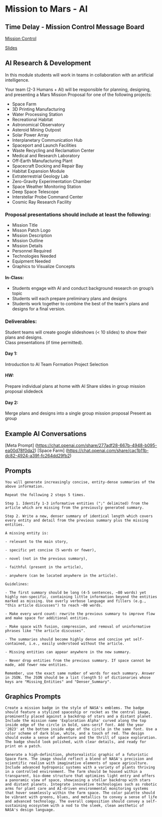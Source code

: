# Mission to Mars - AI

## Time Delay - Mission Control Message Board
[Mission Control](https://docs.google.com/presentation/d/1ZrRykfEF3jC3ioVThevr4T3Wx6dh1J_tBEObaAnqKXo/edit?usp=sharing)

[Slides](https://docs.google.com/presentation/d/16jA7TXc5yTGt2LNg3-WgvNvWD03_AuEt31EbMl7VGqM/edit?usp=sharing)


## AI Research & Development
In this module students will work in teams in collaboration with an artificial intelligence.

Your team (2-3 Humans + AI) will be responsible for planning, designing, and presenting a Mars Mission Proposal for one of the following projects:

* Space Farm
* 3D Printing Manufacturing
* Water Processing Station
* Recreational Habitat
* Astronomical Observatory
* Asteroid Mining Outpost
* Solar Power Array
* Interplanetary Communication Hub
* Spaceport and Launch Facilities
* Waste Recycling and Reclamation Center
* Medical and Research Laboratory
* Off-Earth Manufacturing Plant
* Spacecraft Docking and Repair Bay
* Habitat Expansion Module
* Extraterrestrial Geology Lab
* Zero-Gravity Experimentation Chamber
* Space Weather Monitoring Station
* Deep Space Telescope
* Interstellar Probe Command Center
* Cosmic Ray Research Facility


### Proposal presentations should include at least the following:

* Mission Title
* Misson Patch Logo
* Mission Description
* Mission Outline
* Mission Details
* Personnel Required
* Technologies Needed
* Equipment Needed
* Graphics to Visualize Concepts 


#### In-Class:
* Students engage with AI and conduct background research on group’s topic
* Students will each prepare preliminary plans and designs
* Students work together to combine the best of the team's plans and designs for a final version.

### Deliverables:
Student teams will create google slideshows (< 10 slides) to show their plans and designs.  
Class presentations (if time permitted). 

#### Day 1:
Introduction to AI
Team Formation
Project Selection

#### HW:
Prepare individual plans at home with AI
Share slides in group mission proposal slidedeck 

#### Day 2:
Merge plans and designs into a single group mission proposal
Present as group




## Example AI Conversations
[Meta Prompt] (https://chat.openai.com/share/277adf28-667b-4948-b095-ea00d78f0da2)
[Space Farm] (https://chat.openai.com/share/cac1b11b-dc82-4924-a39f-fc264dd29fb2)


## Prompts

```
You will generate increasingly concise, entity-dense summaries of the above information.

Repeat the following 2 steps 5 times.

Step 1. Identify 1-3 informative entities (";" delimited) from the article which are missing from the previously generated summary.

Step 2. Write a new, denser summary of identical length which covers every entity and detail from the previous summary plus the missing entities.

A missing entity is:

- relevant to the main story,

- specific yet concise (5 words or fewer),

- novel (not in the previous summary),

- faithful (present in the article),

- anywhere (can be located anywhere in the article).

Guidelines:

- The first summary should be long (4-5 sentences, ~80 words) yet highly non-specific, containing little information beyond the entities marked as missing. Use overly verbose language and fillers (e.g., "this article discusses") to reach ~80 words.

- Make every word count: rewrite the previous summary to improve flow and make space for additional entities.

- Make space with fusion, compression, and removal of uninformative phrases like "the article discusses".

- The summaries should become highly dense and concise yet self-contained, i.e., easily understood without the article.

- Missing entities can appear anywhere in the new summary.

- Never drop entities from the previous summary. If space cannot be made, add fewer new entities.

Remember, use the exact same number of words for each summary. Answer in JSON. The JSON should be a list (length 5) of dictionaries whose keys are "Missing_Entities" and "Denser_Summary". 
```


## Graphics Prompts

```
Create a mission badge in the style of NASA's emblems. The badge should feature a stylized spaceship or rocket as the central image, prominently placed against a backdrop of stars and a distant planet. Include the mission name 'Exploration Alpha' curved along the top inside edge of the circle in bold, sans-serif font. Add the year '2023' at the bottom inside edge of the circle in the same font. Use a color scheme of dark blue, white, and a touch of red. The design should evoke a sense of adventure and the thrill of space exploration. The badge should look polished, with clear details, and ready for print on a patch.
```

```
Generate a high-definition, photorealistic graphic of a futuristic Space Farm. The image should reflect a blend of NASA's precision and scientific realism with imaginative elements of space agriculture. Include advanced hydroponic systems with a variety of plants thriving in a controlled environment. The farm should be housed within a transparent, bio-dome structure that optimizes light entry and offers a panoramic view of space, showcasing a stellar backdrop with stars and distant planets. Integrate innovative technologies such as robotic arms for plant care and AI-driven environmental monitoring systems that hover seamlessly within the farm space. The color palette should be vibrant with greens, blues, and metallics to convey a sense of life and advanced technology. The overall composition should convey a self-sustaining ecosystem with a nod to the sleek, clean aesthetic of NASA's design language.
```



